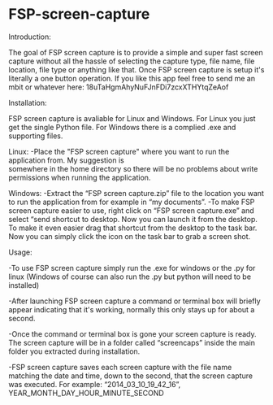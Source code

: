 FSP-screen-capture
==================

Introduction:

The goal of FSP screen capture is to provide a simple and super fast screen capture without all the hassle of selecting the capture type, file name, file location, file type or anything like that. Once FSP screen capture is setup it's literally a one button operation. If you like this app feel free to send me an mbit or whatever here: 18uTaHgmAhyNuFJnFDi7zcxXTHYtqZeAof


Installation:

FSP screen capture is avaliable for Linux and Windows. For Linux you just get the single Python file. For Windows there is a complied .exe and supporting files.

  Linux:
  -Place the "FSP screen capture" where you want to run the application from. My suggestion is    
  somewhere in the home directory so there will be no problems about write permissions when running the application.
  
  Windows:
  -Extract the “FSP screen capture.zip” file to the location you want to run the application from for example in “my 
  documents”.
  -To make FSP screen capture easier to use, right click on “FSP screen capture.exe” and select “send shortcut to 
  desktop. Now you can launch it from the desktop. To make it even easier drag that shortcut from the desktop to the task 
  bar. Now you can simply click the icon on the task bar to grab a screen shot.
  
  
Usage:

-To use FSP screen capture simply run the .exe for windows or the .py for linux (Windows of course can also run the .py but python will need to be installed)

-After launching FSP screen capture a command or terminal box will briefly appear indicating that it's working, normally this only stays up for about a second. 

-Once the command or terminal box is gone your screen capture is ready. The screen capture will be in a folder called “screencaps” inside the main folder you extracted during installation. 

-FSP screen capture saves each screen capture with the file name matching the date and time, down to the second, that the screen capture was executed. For example: “2014_03_10_19_42_16”, YEAR_MONTH_DAY_HOUR_MINUTE_SECOND
